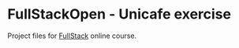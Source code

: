 # FullStackOpen - Unicafe exercise

Project files for [FullStack](https://fullstackopen.com/) online course.

